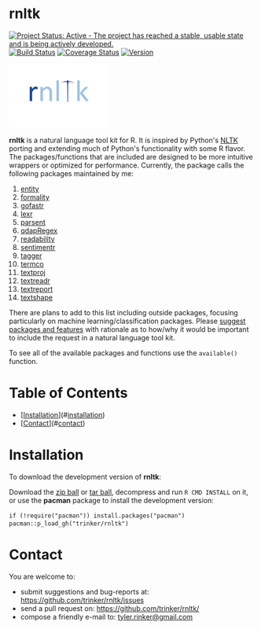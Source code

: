 rnltk
============


[![Project Status: Active - The project has reached a stable, usable
state and is being actively
developed.](http://www.repostatus.org/badges/0.1.0/active.svg)](http://www.repostatus.org/#active)
[![Build
Status](https://travis-ci.org/trinker/rnltk.svg?branch=master)](https://travis-ci.org/trinker/rnltk)
[![Coverage
Status](https://coveralls.io/repos/trinker/rnltk/badge.svg?branch=master)](https://coveralls.io/r/trinker/rnltk?branch=master)
<a href="https://img.shields.io/badge/Version-0.0.1-orange.svg"><img src="https://img.shields.io/badge/Version-0.0.1-orange.svg" alt="Version"/></a>
</p>
<img src="inst/rnltk_logo/r_rnltk_logo.png" width="200" alt="rnltk Logo">

**rnltk** is a natural language tool kit for R. It is inspired by
Python's [NLTK](http://www.nltk.org/) porting and extending much of
Python's functionality with some R flavor. The packages/functions that
are included are designed to be more intuitive wrappers or optimized for
performance. Currently, the package calls the following packages
maintained by me:

1.  [entity](https://github.com/trinker/entity)
2.  [formality](https://github.com/trinker/formality)
3.  [gofastr](https://github.com/trinker/gofastr)
4.  [lexr](https://github.com/trinker/lexr)
5.  [parsent](https://github.com/trinker/parsent)
6.  [qdapRegex](https://github.com/trinker/qdapRegex)
7.  [readability](https://github.com/trinker/readability)
8.  [sentimentr](https://github.com/trinker/sentimentr)
9.  [tagger](https://github.com/trinker/tagger)
10. [termco](https://github.com/trinker/termco)
11. [textproj](https://github.com/trinker/textproj)
12. [textreadr](https://github.com/trinker/textreadr)
13. [textreport](https://github.com/trinker/textreport)
14. [textshape](https://github.com/trinker/textshape)

There are plans to add to this list including outside packages, focusing
particularly on machine learning/classification packages. Please
[suggest packages and features](https://github.com/trinker/rnltk/issues)
with rationale as to how/why it would be important to include the
request in a natural language tool kit.

To see all of the available packages and functions use the `available()`
function.


Table of Contents
============

-   [[Installation](#installation)](#[installation](#installation))
-   [[Contact](#contact)](#[contact](#contact))

Installation
============


To download the development version of **rnltk**:

Download the [zip ball](https://github.com/trinker/rnltk/zipball/master)
or [tar ball](https://github.com/trinker/rnltk/tarball/master),
decompress and run `R CMD INSTALL` on it, or use the **pacman** package
to install the development version:

    if (!require("pacman")) install.packages("pacman")
    pacman::p_load_gh("trinker/rnltk")

Contact
=======

You are welcome to:   

- submit suggestions and bug-reports at: <https://github.com/trinker/rnltk/issues>   
- send a pull request on: <https://github.com/trinker/rnltk/>  
- compose a friendly e-mail to: <tyler.rinker@gmail.com>
